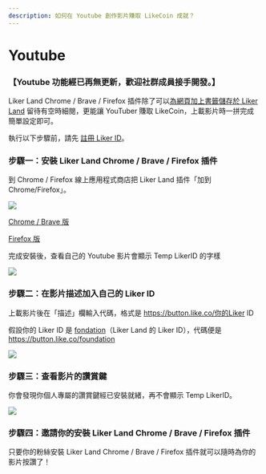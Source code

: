 ```yaml
---
description: 如何在 Youtube 創作影片賺取 LikeCoin 成就？
---
```


# Youtube

### 【Youtube 功能經已再無更新，歡迎社群成員接手開發。】

Liker Land Chrome / Brave / Firefox 插件除了可以[為網頁加上書籤儲存於 Liker Land](../liker-land/reading-list.md) 留待有空時細閱，更能讓 YouTuber 賺取 LikeCoin，上載影片時一拼完成簡單設定即可。

執行以下步驟前，請先 [註冊 Liker ID](../liker-id/)。

### 步驟一：安裝 Liker Land Chrome / Brave / Firefox 插件

到 Chrome / Firefox 線上應用程式商店把 Liker Land 插件「加到 Chrome/Firefox」。

![](../../.gitbook/assets/youtube.png)

[Chrome / Brave 版](https://chrome.google.com/webstore/detail/liker-land/cjjcemdmkddjbofomfgjedpiifpgkjhe)

[Firefox 版](https://addons.mozilla.org/en-US/firefox/addon/liker-land/?src=search)

完成安裝後，查看自己的 Youtube 影片會顯示 Temp LikerID 的字樣

![](../../.gitbook/assets/youtube-1.png)

### 步驟二：在影片描述加入自己的 Liker ID

上載影片後在「描述」欄輸入代碼，格式是 https://button.like.co/你的Liker ID

假設你的 Liker ID 是 [fondation](https://liker.land/foundation)（Liker Land 的 Liker ID），代碼便是 https://button.like.co/foundation

![](../../.gitbook/assets/youtube-2.png)

### 步驟三：查看影片的讚賞鍵

你會發現你個人專屬的讚賞鍵經已安裝就緒，再不會顯示 Temp LikerID。

![](../../.gitbook/assets/youtube-3.png)

### 步驟四：邀請你的安裝 Liker Land Chrome / Brave / Firefox 插件

只要你的粉絲安裝 Liker Land Chrome / Brave / Firefox 插件就可以隨時為你的影片按讚了！
